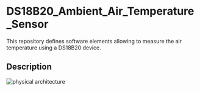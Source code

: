 # DS18B20_Ambient_Air_Temperature_Sensor
This repository defines software elements allowing to measure the air
temperature using a DS18B20 device.


## Description

![physical architecture](http://www.plantuml.com/plantuml/proxy?cache=no&src=https://raw.github.com/HomeMadeBots/DS18B20_Ambient_Air_Temperature_Sensor/master/doc/physical_architecture.puml)

